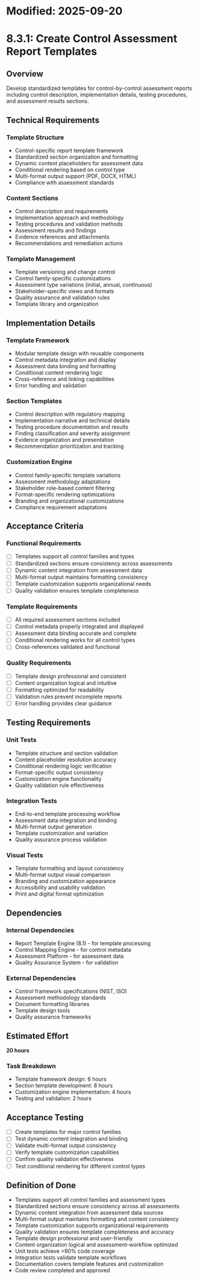 # Modified: 2025-09-20

# 8.3.1: Create Control Assessment Report Templates

## Overview
Develop standardized templates for control-by-control assessment reports including control description, implementation details, testing procedures, and assessment results sections.

## Technical Requirements

### Template Structure
- Control-specific report template framework
- Standardized section organization and formatting
- Dynamic content placeholders for assessment data
- Conditional rendering based on control type
- Multi-format output support (PDF, DOCX, HTML)
- Compliance with assessment standards

### Content Sections
- Control description and requirements
- Implementation approach and methodology
- Testing procedures and validation methods
- Assessment results and findings
- Evidence references and attachments
- Recommendations and remediation actions

### Template Management
- Template versioning and change control
- Control family-specific customizations
- Assessment type variations (initial, annual, continuous)
- Stakeholder-specific views and formats
- Quality assurance and validation rules
- Template library and organization

## Implementation Details

### Template Framework
- Modular template design with reusable components
- Control metadata integration and display
- Assessment data binding and formatting
- Conditional content rendering logic
- Cross-reference and linking capabilities
- Error handling and validation

### Section Templates
- Control description with regulatory mapping
- Implementation narrative and technical details
- Testing procedure documentation and results
- Finding classification and severity assignment
- Evidence organization and presentation
- Recommendation prioritization and tracking

### Customization Engine
- Control family-specific template variations
- Assessment methodology adaptations
- Stakeholder role-based content filtering
- Format-specific rendering optimizations
- Branding and organizational customizations
- Compliance requirement adaptations

## Acceptance Criteria

### Functional Requirements
- [ ] Templates support all control families and types
- [ ] Standardized sections ensure consistency across assessments
- [ ] Dynamic content integration from assessment data
- [ ] Multi-format output maintains formatting consistency
- [ ] Template customization supports organizational needs
- [ ] Quality validation ensures template completeness

### Template Requirements
- [ ] All required assessment sections included
- [ ] Control metadata properly integrated and displayed
- [ ] Assessment data binding accurate and complete
- [ ] Conditional rendering works for all control types
- [ ] Cross-references validated and functional

### Quality Requirements
- [ ] Template design professional and consistent
- [ ] Content organization logical and intuitive
- [ ] Formatting optimized for readability
- [ ] Validation rules prevent incomplete reports
- [ ] Error handling provides clear guidance

## Testing Requirements

### Unit Tests
- Template structure and section validation
- Content placeholder resolution accuracy
- Conditional rendering logic verification
- Format-specific output consistency
- Customization engine functionality
- Quality validation rule effectiveness

### Integration Tests
- End-to-end template processing workflow
- Assessment data integration and binding
- Multi-format output generation
- Template customization and variation
- Quality assurance process validation

### Visual Tests
- Template formatting and layout consistency
- Multi-format output visual comparison
- Branding and customization appearance
- Accessibility and usability validation
- Print and digital format optimization

## Dependencies

### Internal Dependencies
- Report Template Engine (8.1) - for template processing
- Control Mapping Engine - for control metadata
- Assessment Platform - for assessment data
- Quality Assurance System - for validation

### External Dependencies
- Control framework specifications (NIST, ISO)
- Assessment methodology standards
- Document formatting libraries
- Template design tools
- Quality assurance frameworks

## Estimated Effort
**20 hours**

### Task Breakdown
- Template framework design: 6 hours
- Section template development: 8 hours
- Customization engine implementation: 4 hours
- Testing and validation: 2 hours

## Acceptance Testing
- [ ] Create templates for major control families
- [ ] Test dynamic content integration and binding
- [ ] Validate multi-format output consistency
- [ ] Verify template customization capabilities
- [ ] Confirm quality validation effectiveness
- [ ] Test conditional rendering for different control types

## Definition of Done
- Templates support all control families and assessment types
- Standardized sections ensure consistency across all assessments
- Dynamic content integration from assessment data sources
- Multi-format output maintains formatting and content consistency
- Template customization supports organizational requirements
- Quality validation ensures template completeness and accuracy
- Template design professional and user-friendly
- Content organization logical and assessment-workflow optimized
- Unit tests achieve >90% code coverage
- Integration tests validate template workflows
- Documentation covers template features and customization
- Code review completed and approved
